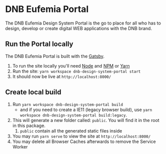 # DNB Eufemia Portal

The DNB Eufemia Design System Portal is the go to place for all who has to design, develop or create digital WEB applications with the DNB brand.

## Run the Portal locally

The DNB Eufemia Portal is built with the [Gatsby](https://www.gatsbyjs.com/).

1. To run the site locally you'll need [Node](https://nodejs.org/) and [NPM](https://www.npmjs.com) or [Yarn](https://yarnpkg.com/)
1. Run the site: `yarn workspace dnb-design-system-portal start`
1. It should now be live at `http://localhost:8000/`

## Create local build

1. Run `yarn workspace dnb-design-system-portal build`
   - and if you need to create a IE11 (legacy browser build), use `yarn workspace dnb-design-system-portal build:legacy`.
1. This will generate a new folder called: `public`. You will find it in the root in this package.
   1. `public` contain all the generated static files inside
1. You may run `yarn serve` to view the site at `http://localhost:8000/`
1. You may delete all Browser Caches afterwards to remove the Service Worker
